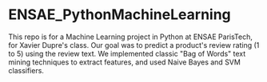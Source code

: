 # ENSAE_PythonMachineLearning
This repo is for a Machine Learning project in Python at ENSAE ParisTech, for Xavier Dupre's class. 
Our goal was to predict a product's review rating (1 to 5) using the review text.
We implemented classic "Bag of Words" text mining techniques to extract features, and used Naive Bayes and SVM classifiers.

